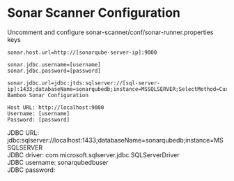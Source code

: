 # Sonar Scanner Configuration

Uncomment and configure sonar-scanner/conf/sonar-runner.properties keys

    sonar.host.url=http://[sonarqube-server-ip]:9000

    sonar.jdbc.username=[username]
    sonar.jdbc.password=[password]

    sonar.jdbc.url=jdbc:jtds:sqlserver://[sql-server-ip]:1433;databaseName=sonarqubedb;instance=MSSQLSERVER;SelectMethod=Cursor
    Bamboo Sonar Configuration

    Host URL: http://localhost:9000
    Username: [username]
    Password: [password]

JDBC URL: jdbc:sqlserver://localhost:1433;databaseName=sonarqubedb;instance=MSSQLSERVER  
JDBC driver: com.microsoft.sqlserver.jdbc.SQLServerDriver  
JDBC username: sonarqubedbuser  
JDBC password:  